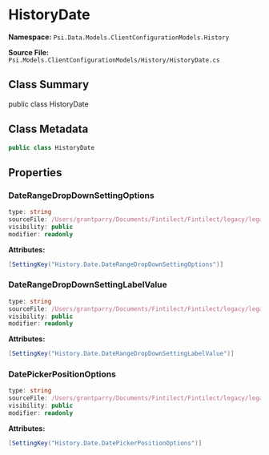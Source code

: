 # HistoryDate

**Namespace:** `Psi.Data.Models.ClientConfigurationModels.History`

**Source File:** `Psi.Models.ClientConfigurationModels/History/HistoryDate.cs`

## Class Summary

public class HistoryDate

## Class Metadata

```typescript
public class HistoryDate
```

## Properties

### DateRangeDropDownSettingOptions

```typescript
type: string
sourceFile: /Users/grantparry/Documents/Fintilect/Fintilect/legacy/legacy-apis/Psi.Models.ClientConfigurationModels/History/HistoryDate.cs
visibility: public
modifier: readonly
```

**Attributes:**
```csharp
[SettingKey("History.Date.DateRangeDropDownSettingOptions")]
```

### DateRangeDropDownSettingLabelValue

```typescript
type: string
sourceFile: /Users/grantparry/Documents/Fintilect/Fintilect/legacy/legacy-apis/Psi.Models.ClientConfigurationModels/History/HistoryDate.cs
visibility: public
modifier: readonly
```

**Attributes:**
```csharp
[SettingKey("History.Date.DateRangeDropDownSettingLabelValue")]
```

### DatePickerPositionOptions

```typescript
type: string
sourceFile: /Users/grantparry/Documents/Fintilect/Fintilect/legacy/legacy-apis/Psi.Models.ClientConfigurationModels/History/HistoryDate.cs
visibility: public
modifier: readonly
```

**Attributes:**
```csharp
[SettingKey("History.Date.DatePickerPositionOptions")]
```
